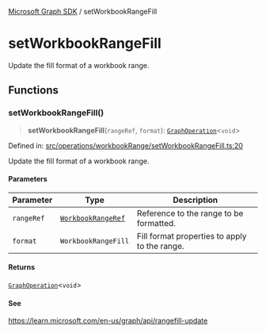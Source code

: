 [Microsoft Graph SDK](README.md) / setWorkbookRangeFill

# setWorkbookRangeFill

Update the fill format of a workbook range.

## Functions

### setWorkbookRangeFill()

> **setWorkbookRangeFill**(`rangeRef`, `format`): [`GraphOperation`](GraphOperation.md#graphoperation)\<`void`\>

Defined in: [src/operations/workbookRange/setWorkbookRangeFill.ts:20](https://github.com/Future-Secure-AI/microsoft-graph/blob/main/src/operations/workbookRange/setWorkbookRangeFill.ts#L20)

Update the fill format of a workbook range.

#### Parameters

| Parameter | Type | Description |
| ------ | ------ | ------ |
| `rangeRef` | [`WorkbookRangeRef`](WorkbookRange-1.md#workbookrangeref) | Reference to the range to be formatted. |
| `format` | `WorkbookRangeFill` | Fill format properties to apply to the range. |

#### Returns

[`GraphOperation`](GraphOperation.md#graphoperation)\<`void`\>

#### See

https://learn.microsoft.com/en-us/graph/api/rangefill-update
